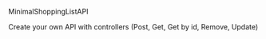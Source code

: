 MinimalShoppingListAPI

Create your own API with controllers (Post, Get, Get by id, Remove, Update)
